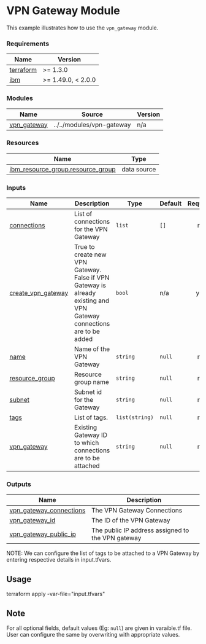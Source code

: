 # VPN Gateway Module

This example illustrates how to use the `vpn_gateway` module.

<!-- BEGINNING OF PRE-COMMIT-TERRAFORM DOCS HOOK -->
### Requirements

| Name | Version |
|------|---------|
| <a name="requirement_terraform"></a> [terraform](#requirement\_terraform) | >= 1.3.0 |
| <a name="requirement_ibm"></a> [ibm](#requirement\_ibm) | >= 1.49.0, < 2.0.0 |

### Modules

| Name | Source | Version |
|------|--------|---------|
| <a name="module_vpn_gateway"></a> [vpn\_gateway](#module\_vpn\_gateway) | ../../modules/vpn-gateway | n/a |

### Resources

| Name | Type |
|------|------|
| [ibm_resource_group.resource_group](https://registry.terraform.io/providers/IBM-Cloud/ibm/latest/docs/data-sources/resource_group) | data source |

### Inputs

| Name | Description | Type | Default | Required |
|------|-------------|------|---------|:--------:|
| <a name="input_connections"></a> [connections](#input\_connections) | List of connections for the VPN Gateway | `list` | `[]` | no |
| <a name="input_create_vpn_gateway"></a> [create\_vpn\_gateway](#input\_create\_vpn\_gateway) | True to create new VPN Gateway. False if VPN Gateway is already existing and VPN Gateway connections are to be added | `bool` | n/a | yes |
| <a name="input_name"></a> [name](#input\_name) | Name of the VPN Gateway | `string` | `null` | no |
| <a name="input_resource_group"></a> [resource\_group](#input\_resource\_group) | Resource group name | `string` | `null` | no |
| <a name="input_subnet"></a> [subnet](#input\_subnet) | Subnet id for the Gateway | `string` | `null` | no |
| <a name="input_tags"></a> [tags](#input\_tags) | List of tags. | `list(string)` | `null` | no |
| <a name="input_vpn_gateway"></a> [vpn\_gateway](#input\_vpn\_gateway) | Existing Gateway ID to which connections are to be attached | `string` | `null` | no |

### Outputs

| Name | Description |
|------|-------------|
| <a name="output_vpn_gateway_connections"></a> [vpn\_gateway\_connections](#output\_vpn\_gateway\_connections) | The VPN Gateway Connections |
| <a name="output_vpn_gateway_id"></a> [vpn\_gateway\_id](#output\_vpn\_gateway\_id) | The ID of the VPN Gateway |
| <a name="output_vpn_gateway_public_ip"></a> [vpn\_gateway\_public\_ip](#output\_vpn\_gateway\_public\_ip) | The public IP address assigned to the VPN gateway |
<!-- END OF PRE-COMMIT-TERRAFORM DOCS HOOK -->

NOTE: We can configure the list of tags to be attached to a VPN Gateway by entering respective details in input.tfvars.

## Usage

terraform apply -var-file="input.tfvars"

## Note

For all optional fields, default values (Eg: `null`) are given in varaible.tf file. User can configure the same by overwriting with appropriate values.

